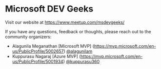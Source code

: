 # Microsoft DEV Geeks

Visit our website at https://www.meetup.com/msdevgeeks/

If you have any questions, feedback or thoughts, please reach out to the community organizers:

* Alagunila Meganathan [Microsoft MVP] (https://mvp.microsoft.com/en-us/PublicProfile/5002657) [@alagunilam](https://twitter.com/alagunilam)
* Kuppurasu Nagaraj [Azure MVP] (https://mvp.microsoft.com/en-us/PublicProfile/5001934) [@kuppurasu360](https://twitter.com/kuppurasu360)
